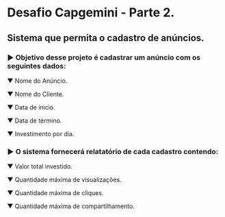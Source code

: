 # Desafio Capgemini - Parte 2.
## Sistema que permita o cadastro de anúncios.

<h3> ► Objetivo desse projeto é cadastrar um anúncio com os seguintes dados: </h3>
<p >   ▼ Nome do Anúncio. </p>
<p >   ▼ Nome do Cliente. </p>
<p >   ▼ Data de inicio.  </p>
<p >   ▼ Data de término. </p>
<p >   ▼ Investimento por dia. </p>

<h3> ► O sistema fornecerá relatatório de cada cadastro contendo: </h3>
<p >   ▼ Valor total investido. </p>
<p >   ▼ Quantidade máxima de visualizações. </p>
<p >   ▼ Quantidade máxima de cliques. </p>
<p >   ▼ Quantidade máxima de compartilhamento.</p>
